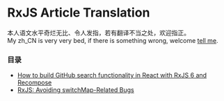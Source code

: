 # RxJS Article Translation

本人语文水平奇烂无比、令人发指，若有翻译不当之处，欢迎指正。<br/>
My zh_CN is very very bed, if there is something wrong, welcome [tell me](https://github.com/m8524769/RxJS-Article-Translation/issues).

### 目录

- [How to build GitHub search functionality in React with RxJS 6 and Recompose](How-to-build-a-Github-search-in-React-with-RxJS-6-and-Recompose/README.md)
- [RxJS: Avoiding switchMap-Related Bugs](RxJS-Avoiding-switchMap-Related-Bugs/README.md)
